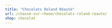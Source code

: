 ```yaml
---
title: "Chocolats Roland Réauté"
url: /chasse-sur-rhone/chocolats-roland-reaute/
shop: chocolat
---
```


